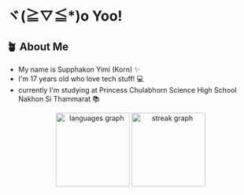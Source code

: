 # ヾ(≧▽≦*)o Yoo!
## 🪴 About Me
- My name is Supphakon Yimi (Korn) ✨ <br>
- I'm 17 years old who love tech stuff! 💻 <br>
- currently I'm studying at Princess Chulabhorn Science High School Nakhon Si Thammarat 📚 <br>

<div align="center">
  <img src="https://github-readme-stats.vercel.app/api/top-langs?username=kORNkin&locale=en&hide_title=false&layout=compact&card_width=320&langs_count=5&theme=github_dark&hide_border=false&order=2" height="150" alt="languages graph"  />
  <img src="https://streak-stats.demolab.com?user=kORNkin&locale=en&mode=daily&theme=cobalt&hide_border=false&border_radius=5&order=3" height="150" alt="streak graph"  />
</div>

###
